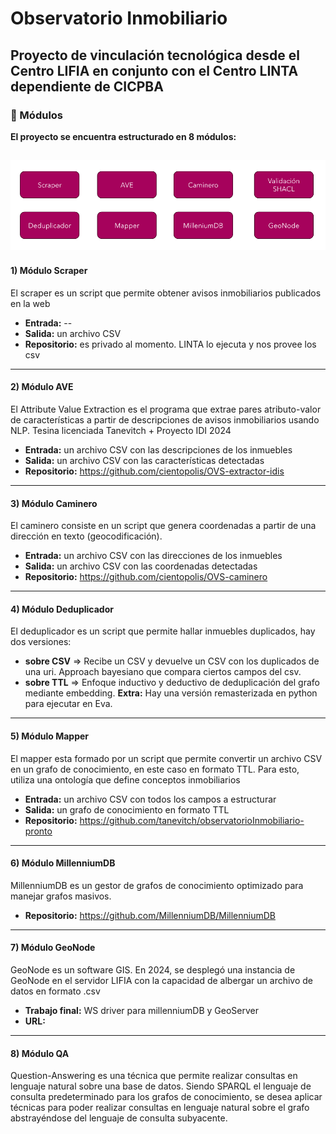 # Observatorio Inmobiliario
## Proyecto de vinculación tecnológica desde el Centro LIFIA en conjunto con el Centro LINTA dependiente de CICPBA
### 🌱 Módulos
**El proyecto se encuentra estructurado en 8 módulos:** 

![Descripción de la imagen](images/modulos.PNG)
---
#### 1) Módulo Scraper
El scraper es un script que permite obtener avisos inmobiliarios publicados en la web

- **Entrada:** --
- **Salida:** un archivo CSV
- **Repositorio:** es privado al momento. LINTA lo ejecuta y nos provee los csv
---
#### 2) Módulo AVE
El Attribute Value Extraction es el programa que extrae pares atributo-valor de características a partir de descripciones de avisos inmobiliarios usando NLP. Tesina licenciada Tanevitch + Proyecto IDI 2024

- **Entrada:** un archivo CSV con las descripciones de los inmuebles
- **Salida:** un archivo CSV con las características detectadas
- **Repositorio:** https://github.com/cientopolis/OVS-extractor-idis
---
#### 3) Módulo Caminero
El caminero consiste en un script que genera coordenadas a partir de una dirección en texto (geocodificación).

- **Entrada:** un archivo CSV con las direcciones de los inmuebles
- **Salida:** un archivo CSV con las coordenadas  detectadas
- **Repositorio:** https://github.com/cientopolis/OVS-caminero
---
#### 4) Módulo Deduplicador
El deduplicador es un script que permite hallar inmuebles duplicados, hay dos versiones:
- **sobre CSV** => Recibe un CSV y devuelve un CSV con los duplicados de una uri. Approach bayesiano que compara ciertos campos del csv.
- **sobre TTL** => Enfoque inductivo y deductivo de deduplicación del grafo mediante embedding.
**Extra:** Hay una versión remasterizada en python para ejecutar en Eva.
---
#### 5) Módulo Mapper
El mapper esta formado por un script que permite convertir un archivo CSV en un grafo de conocimiento, en este caso en formato TTL. Para esto, utiliza una ontología que define conceptos inmobiliarios

- **Entrada:** un archivo CSV con todos los campos a estructurar
- **Salida:** un grafo de conocimiento en formato TTL
- **Repositorio:** https://github.com/tanevitch/observatorioInmobiliario-pronto
---
#### 6) Módulo MillenniumDB
MillenniumDB es un gestor de grafos de conocimiento optimizado para manejar grafos masivos.

- **Repositorio:** https://github.com/MillenniumDB/MillenniumDB
---
#### 7) Módulo GeoNode
GeoNode es un software GIS. En 2024, se desplegó una instancia de GeoNode en el servidor LIFIA con la capacidad de albergar un archivo de datos en formato .csv

- **Trabajo final:** WS driver para millenniumDB y GeoServer
- **URL:** 
---
#### 8) Módulo QA
Question-Answering es una técnica que permite realizar consultas en lenguaje natural sobre una base de datos. Siendo SPARQL el lenguaje de consulta predeterminado para los grafos de conocimiento, se desea aplicar técnicas para poder realizar consultas en lenguaje natural sobre el grafo abstrayéndose del lenguaje de consulta subyacente.


